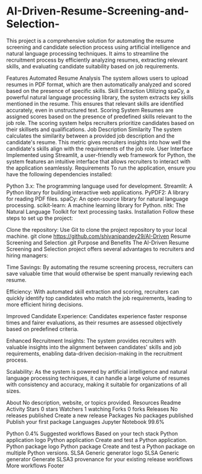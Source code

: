 # AI-Driven-Resume-Screening-and-Selection-

This project is a comprehensive solution for automating the resume screening and candidate selection process using artificial intelligence and natural language processing techniques. It aims to streamline the recruitment process by efficiently analyzing resumes, extracting relevant skills, and evaluating candidate suitability based on job requirements.

Features
Automated Resume Analysis
The system allows users to upload resumes in PDF format, which are then automatically analyzed and scored based on the presence of specific skills.
Skill Extraction
Utilizing spaCy, a powerful natural language processing library, the system extracts key skills mentioned in the resume. This ensures that relevant skills are identified accurately, even in unstructured text.
Scoring System
Resumes are assigned scores based on the presence of predefined skills relevant to the job role. The scoring system helps recruiters prioritize candidates based on their skillsets and qualifications.
Job Description Similarity
The system calculates the similarity between a provided job description and the candidate's resume. This metric gives recruiters insights into how well the candidate's skills align with the requirements of the job role.
User Interface
Implemented using Streamlit, a user-friendly web framework for Python, the system features an intuitive interface that allows recruiters to interact with the application seamlessly.
Requirements
To run the application, ensure you have the following dependencies installed:

Python 3.x: The programming language used for development.
Streamlit: A Python library for building interactive web applications.
PyPDF2: A library for reading PDF files.
spaCy: An open-source library for natural language processing.
scikit-learn: A machine learning library for Python.
nltk: The Natural Language Toolkit for text processing tasks.
Installation
Follow these steps to set up the project:

Clone the repository: Use Git to clone the project repository to your local machine.
git clone https://github.com/shivanipandey29/AI-Driven Resume Screening and Selection .git
Purpose and Benefits
The AI-Driven Resume Screening and Selection project offers several advantages to recruiters and hiring managers:

Time Savings: By automating the resume screening process, recruiters can save valuable time that would otherwise be spent manually reviewing each resume.

Efficiency: With automated skill extraction and scoring, recruiters can quickly identify top candidates who match the job requirements, leading to more efficient hiring decisions.

Improved Candidate Experience: Candidates experience faster response times and fairer evaluations, as their resumes are assessed objectively based on predefined criteria.

Enhanced Recruitment Insights: The system provides recruiters with valuable insights into the alignment between candidates' skills and job requirements, enabling data-driven decision-making in the recruitment process.

Scalability: As the system is powered by artificial intelligence and natural language processing techniques, it can handle a large volume of resumes with consistency and accuracy, making it suitable for organizations of all sizes.

About
No description, website, or topics provided.
Resources
 Readme
 Activity
Stars
 0 stars
Watchers
 1 watching
Forks
 0 forks
Releases
No releases published
Create a new release
Packages
No packages published
Publish your first package
Languages
Jupyter Notebook
99.6%
 
Python
0.4%
Suggested workflows
Based on your tech stack
Python application logo
Python application
Create and test a Python application.
Python package logo
Python package
Create and test a Python package on multiple Python versions.
SLSA Generic generator logo
SLSA Generic generator
Generate SLSA3 provenance for your existing release workflows
More workflows
Footer
